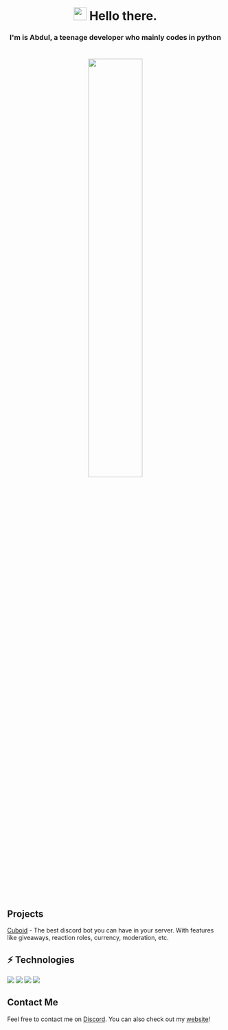 <h1 align="center"> <img src="https://emojis.slackmojis.com/emojis/images/1531849430/4246/blob-sunglasses.gif?1531849430" width="30"/> Hello there.</h1>
<h3 align="center">
  I'm is Abdul, a teenage developer who mainly codes in python
  <br><br><br>

 <img width="50%" height="50%" src="ttps://github-readme-stats.vercel.app/api?username=flam3rboy&count_private=true&show_icons=true&include_all_commits=true&theme=dark" />
</h3>


<h2>Projects</h2>
<a href="//cuboidbot.tk" target="_BLANK">Cuboid</a> - The best discord bot you can have in your server. With features like giveaways, reaction roles, currency, moderation, etc. 

<h2> ⚡ Technologies </h2>
<p>
  <img src="https://img.shields.io/badge/Python-3776AB?style=for-the-badge&logo=python&logoColor=white"/>
  <img src="https://img.shields.io/badge/Javascript-F0DB4F?style=for-the-badge&logo=node.js&logoColor=black"/>
  <img src="https://img.shields.io/badge/HTML-E44D26?style=for-the-badge&logo=html5&logoColor=white"/>
  <img src="https://img.shields.io/badge/NodeJS-529f44?style=for-the-badge&logo=node.js&logoColor=white"/>
</p>

<h2>Contact Me</h2>

Feel free to contact me on [Discord](//discord.com/users/715340764485517442).
You can also check out my [website](https://abdulthedev.tk)!

